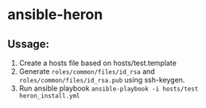 # ansible-heron

## Ussage:
1. Create a hosts file based on hosts/test.template
2. Generate `roles/common/files/id_rsa` and `roles/common/files/id_rsa.pub` using ssh-keygen.
3. Run ansible playbook `ansible-playbook -i hosts/test heron_install.yml`

